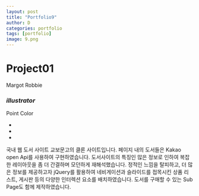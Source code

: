 ```yaml
---
layout: post
title: "Portfolio9"
author: D
categories: portfolio
tags: [portfolio]
image: 9.png
---
```


<h1>Project01</h1>

<p class="project-title">Margot Robbie</p>

<h3><i>illustrator</i></h3>

<p>Point Color</p>
<ul class="color01">
  <li></li>
  <li></li>
  <li></li>
</ul>

국내 웹 도서 사이트 교보문고의 클론 사이트입니다. 페이지 내의 도서들은 Kakao open Api를 사용하여 구현하였습니다. 도서사이트의 특징인 많은 정보로 인하여 복잡한 레이아웃을 좀 더 간결하며 모던하게 재해석했습니다. 정적인 느낌을 탈피하고, 더 많은 정보를 제공하고자 jQuery를 활용하여 네비게이션과 슬라이드를 접목시킨 상품 리스트, 게시판 등의 다양한 인터렉션 요소를 배치하였습니다. 도서를 구매할 수 있는 Sub Page도 함께 제작하였습니다.
